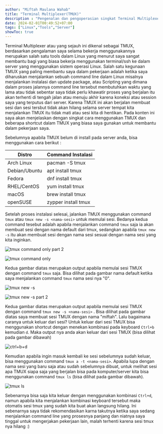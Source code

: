 ```yaml
---
author: "Miftah Maulana Wahab"
title: "Terminal Multiplexer(TMUX)"
description : "Pengenalan dan pengoperasian singkat Terminal Multiplexer (TMUX)"
date: 2024-02-01T00:49:52+07:00
tags: ["Linux","Tools","Server"]
showToc: true
---
```


Terminal Multiplexer atau yang sejauh ini dikenal sebagai TMUX, berdasarkan pengalaman saya selama bekerja menggunakannya merupakan salah satu tools dalam Linux yang menurut saya sangat membantu 
bagi yang biasa bekerja menggunakan terminal/ssh ke dalam server yang menggunakan sistem operasi Linux. Salah satu kegunaan TMUX yang paling membantu saya dalam pekerjaan adalah ketika saya diharuskan menjalankan
sebuah command line dalam Linux misalnya menjalankan instalasi dan update package, atau Scripting yang dimana dalam proses jalannya command line tersebut membutuhkan waktu yang lama atau tidak sebentar saya tidak perlu khawatir proses yang berjalan itu akan terhenti di tengah jalan atau menuju akhir karena koneksi atau session saya yang terputus dari server. Karena TMUX ini akan berjalan membuat sesi dan sesi tersbut tidak akan hilang selama server tempat kita menjalankan TMUX itu tidak mati atau sesi kita di hentikan. Pada konten ini saya akan menjelaskan dengan singkat cara menggunakan TMUX dan beberapa shortcut dalam TMUX yang biasa saya gunakan untuk membantu dalam pekerjaan saya.

Sebelumnya apabila TMUX belum di install pada server anda, bisa menggunakan cara berikut :

| Distro | Command Instalasi |
|------|------|
| Arch Linux | pacman -S tmux |
| Debian/Ubuntu | apt install tmux |
| Fedora | dnf install tmux |
| RHEL/CentOS | yum install tmux |
| macOS | brew install tmux |
| openSUSE | zypper install tmux |

Setelah proses instalasi selesai, jalankan TMUX menggunakan command `tmux` atau `tmux new -s <nama-sesi>` untuk memulai sesi. Bedanya kedua command tesebut adalah apabila menjalankan command `tmux` saja ia akan membuat sesi dengan nama default dari tmux, sedangkan apabila `tmux new -s` itu akan membuat sesi dengan nama sesi sesuai dengan nama sesi yang kita inginkan. 

![tmux command only part 2](https://miftah-maulana.my.id/assets/images/TMUX/tmux_command_only_part_2.png)

![tmux command only](https://miftah-maulana.my.id/assets/images/TMUX/tmux_command_only.png)

Kedua gambar diatas merupakan output apabila memulai sesi TMUX dengan command `tmux` saja. Bisa dilihat pada gambar nama default ketika saya menjalankan command `tmux` nama sesi nya "0".

![tmux new -s](https://miftah-maulana.my.id/assets/images/TMUX/tmux_new_-s.png)

![tmux new -s part 2](https://miftah-maulana.my.id/assets/images/TMUX/tmux_new_-s_part_2.png)

Kedua gambar diatas merupakan output apabila memulai sesi TMUX dengan command `tmux new -s <nama-sesi>` . Bisa dilihat pada gambar diatas saya membuat sesi TMUX dengan nama "miftah". Lalu bagaimana caranya untuk keluar dari sesi? Untuk keluar dari sesi TMUX bisa menggunakan shortcut dengan menekan kombinasi pada keyboard `Ctrl+b` kemudian `d`. Maka output nya anda akan keluar dari sesi TMUX (bisa dilihat pada gambar dibawah)

![ctrl+b+d](https://miftah-maulana.my.id/assets/images/TMUX/ctrl+b+d.png)

Kemudian apabila ingin masuk kembali ke sesi sebelumnya sudah keluar, bisa menggunakan command `tmux a -t <nama-sesi>`. Apabila lupa dengan nama sesi yang baru saja atau sudah sebelumnya dibuat, untuk melihat sesi apa TMUX siapa saja yang berjalan bisa pada komputer/server kita bisa menggunakan command `tmux ls` (bisa dilihat pada gambar dibawah).

![tmux ls](https://miftah-maulana.my.id/assets/images/TMUX/tmux_ls.png)

Sebenarnya bisa saja kita keluar dengan menggunakan kombinasi `Ctrl+d`, namun apabila kita menjalankan kombinasi keyboard tersebut maka otomatis sesi tmux yang sudah kita buat akan langsung hilang. Ini sebenarnya saya tidak rekomendasikan karna takutnya ketika saya sedang menjalankan command line yang prosesnya panjang dan niatnya saya tinggal untuk mengerjakan pekerjaan lain, malah terhenti karena sesi tmux nya hilang :)
